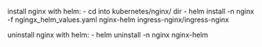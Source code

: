 install nginx with helm:
    - cd into kubernetes/nginx/ dir 
    - helm install -n nginx -f ngingx_helm_values.yaml nginx-helm ingress-nginx/ingress-nginx

uninstall nginx with helm:
    - helm uninstall -n nginx nginx-helm